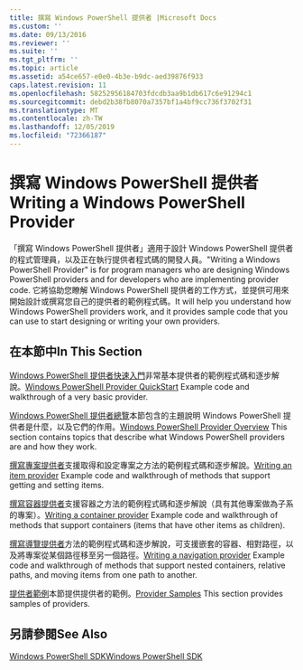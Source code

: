 ```yaml
---
title: 撰寫 Windows PowerShell 提供者 |Microsoft Docs
ms.custom: ''
ms.date: 09/13/2016
ms.reviewer: ''
ms.suite: ''
ms.tgt_pltfrm: ''
ms.topic: article
ms.assetid: a54ce657-e0e0-4b3e-b9dc-aed39876f933
caps.latest.revision: 11
ms.openlocfilehash: 58252956184703fdcdb3aa9b1db617c6e91294c1
ms.sourcegitcommit: debd2b38fb8070a7357bf1a4bf9cc736f3702f31
ms.translationtype: MT
ms.contentlocale: zh-TW
ms.lasthandoff: 12/05/2019
ms.locfileid: "72366187"
---
```

# <a name="writing-a-windows-powershell-provider"></a><span data-ttu-id="592cd-102">撰寫 Windows PowerShell 提供者</span><span class="sxs-lookup"><span data-stu-id="592cd-102">Writing a Windows PowerShell Provider</span></span>

<span data-ttu-id="592cd-103">「撰寫 Windows PowerShell 提供者」適用于設計 Windows PowerShell 提供者的程式管理員，以及正在執行提供者程式碼的開發人員。</span><span class="sxs-lookup"><span data-stu-id="592cd-103">"Writing a Windows PowerShell Provider" is for program managers who are designing Windows PowerShell providers and for developers who are implementing provider code.</span></span> <span data-ttu-id="592cd-104">它將協助您瞭解 Windows PowerShell 提供者的工作方式，並提供可用來開始設計或撰寫您自己的提供者的範例程式碼。</span><span class="sxs-lookup"><span data-stu-id="592cd-104">It will help you understand how Windows PowerShell providers work, and it provides sample code that you can use to start designing or writing your own providers.</span></span>

## <a name="in-this-section"></a><span data-ttu-id="592cd-105">在本節中</span><span class="sxs-lookup"><span data-stu-id="592cd-105">In This Section</span></span>

<span data-ttu-id="592cd-106">[Windows PowerShell 提供者快速入門](./windows-powershell-provider-quickstart.md)非常基本提供者的範例程式碼和逐步解說。</span><span class="sxs-lookup"><span data-stu-id="592cd-106">[Windows PowerShell Provider QuickStart](./windows-powershell-provider-quickstart.md) Example code and walkthrough of a very basic provider.</span></span>

<span data-ttu-id="592cd-107">[Windows PowerShell 提供者總覽](./windows-powershell-provider-overview.md)本節包含的主題說明 Windows PowerShell 提供者是什麼，以及它們的作用。</span><span class="sxs-lookup"><span data-stu-id="592cd-107">[Windows PowerShell Provider Overview](./windows-powershell-provider-overview.md) This section contains topics that describe what Windows PowerShell providers are and how they work.</span></span>

<span data-ttu-id="592cd-108">[撰寫專案提供者](./writing-an-item-provider.md)支援取得和設定專案之方法的範例程式碼和逐步解說。</span><span class="sxs-lookup"><span data-stu-id="592cd-108">[Writing an item provider](./writing-an-item-provider.md) Example code and walkthrough of methods that support getting and setting items.</span></span>

<span data-ttu-id="592cd-109">[撰寫容器提供者](./writing-a-container-provider.md)支援容器之方法的範例程式碼和逐步解說（具有其他專案做為子系的專案）。</span><span class="sxs-lookup"><span data-stu-id="592cd-109">[Writing a container provider](./writing-a-container-provider.md) Example code and walkthrough of methods that support containers (items that have other items as children).</span></span>

<span data-ttu-id="592cd-110">[撰寫導覽提供者](./writing-a-navigation-provider.md)方法的範例程式碼和逐步解說，可支援嵌套的容器、相對路徑，以及將專案從某個路徑移至另一個路徑。</span><span class="sxs-lookup"><span data-stu-id="592cd-110">[Writing a navigation provider](./writing-a-navigation-provider.md) Example code and walkthrough of methods that support nested containers, relative paths, and moving items from one path to another.</span></span>

<span data-ttu-id="592cd-111">[提供者範例](./provider-samples.md)本節提供提供者的範例。</span><span class="sxs-lookup"><span data-stu-id="592cd-111">[Provider Samples](./provider-samples.md) This section provides samples of providers.</span></span>

## <a name="see-also"></a><span data-ttu-id="592cd-112">另請參閱</span><span class="sxs-lookup"><span data-stu-id="592cd-112">See Also</span></span>

[<span data-ttu-id="592cd-113">Windows PowerShell SDK</span><span class="sxs-lookup"><span data-stu-id="592cd-113">Windows PowerShell SDK</span></span>](../windows-powershell-reference.md)